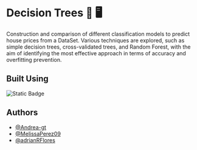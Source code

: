 # Decision Trees 🌳 🖥️
Construction and comparison of different classification models to predict house prices from a DataSet. Various techniques are explored, such as simple decision trees, cross-validated trees, and Random Forest, with the aim of identifying the most effective approach in terms of accuracy and overfitting prevention.


## Built Using 
![Static Badge](https://img.shields.io/badge/%20-brightgreen?style=flat&logo=jupyter&logoColor=violet&label=Jupyter&color=violet)

## Authors
- [@Andrea-gt](https://github.com/Andrea-gt)
- [@MelissaPerez09](https://github.com/MelissaPerez09)
- [@adrianRFlores](https://github.com/adrianRFlores)
